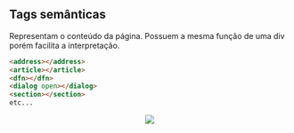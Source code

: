 <h2>Tags semânticas</h2>
Representam o conteúdo da página. Possuem a mesma função de uma div porém facilita a interpretação.

```html
<address></address>
<article></article>
<dfn></dfn>
<dialog open></dialog>
<section></section>
etc...
```

<div align='center'><img src='https://i.imgur.com/oCnuV2I.png'><div align='left'>
